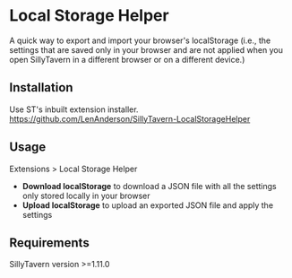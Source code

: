 # Local Storage Helper

A quick way to export and import your browser's localStorage (i.e., the settings that are saved only in your browser and are not applied when you open SillyTavern in a different browser or on a different device.)




## Installation

Use ST's inbuilt extension installer.
https://github.com/LenAnderson/SillyTavern-LocalStorageHelper




## Usage

Extensions > Local Storage Helper

- **Download localStorage** to download a JSON file with all the settings only stored locally in your browser
- **Upload localStorage** to upload an exported JSON file and apply the settings




## Requirements

SillyTavern version >=1.11.0